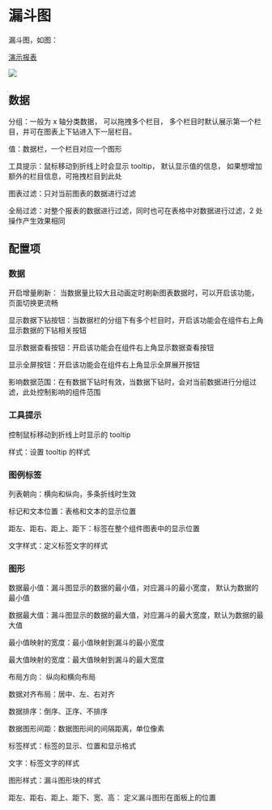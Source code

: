 # 漏斗图

漏斗图，如图：

[演示报表](https://datahu.cn/report?key=844a625de70f5ed844f1fe85e0a58207#/detail)

![](/assets/2021-09-10-15-35-07-image.png)

## 数据

分组：一般为 x 轴分类数据， 可以拖拽多个栏目， 多个栏目时默认展示第一个栏目，并可在图表上下钻进入下一层栏目。

值：数据栏，一个栏目对应一个图形

工具提示：鼠标移动到折线上时会显示 tooltip， 默认显示值的信息， 如果想增加额外的栏目信息，可拖拽栏目到此处

图表过滤：只对当前图表的数据进行过滤

全局过滤：对整个报表的数据进行过滤，同时也可在表格中对数据进行过滤，2 处操作产生效果相同

## 配置项

### 数据

开启增量刷新： 当数据量比较大且动画定时刷新图表数据时，可以开启该功能，页面切换更流畅

显示数据下钻按钮：当数据栏的分组下有多个栏目时，开启该功能会在组件右上角显示数据的下钻相关按钮

显示数据查看按钮：开启该功能会在组件右上角显示数据查看按钮

显示全屏按钮：开启该功能会在组件右上角显示全屏展开按钮

影响数据范围：在有数据下钻时有效，当数据下钻时，会对当前数据进行分组过滤，此处控制影响的组件范围

### 工具提示

控制鼠标移动到折线上时显示的 tooltip

样式：设置 tooltip 的样式

### 图例标签

列表朝向：横向和纵向，多条折线时生效

标记和文本位置：表格和文本的显示位置

距左、距右、距上、距下：标签在整个组件图表中的显示位置

文字样式：定义标签文字的样式

###

### 图形

数据最小值：漏斗图显示的数据的最小值，对应漏斗的最小宽度， 默认为数据的最小值

数据最大值：漏斗图显示的数据的最大值，对应漏斗的最大宽度，默认为数据的最大值

最小值映射的宽度：最小值映射到漏斗的最小宽度

最大值映射的宽度：最大值映射到漏斗的最大宽度

布局方向： 纵向和横向布局

数据对齐布局：居中、左、右对齐

数据排序：倒序、正序、不排序

数据图形间距：数据图形间的间隔距离，单位像素

标签样式：标签的显示、位置和显示格式

文字：标签文字的样式

图形样式：漏斗图形块的样式

距左、距右、距上、距下、宽、高： 定义漏斗图形在面板上的位置
